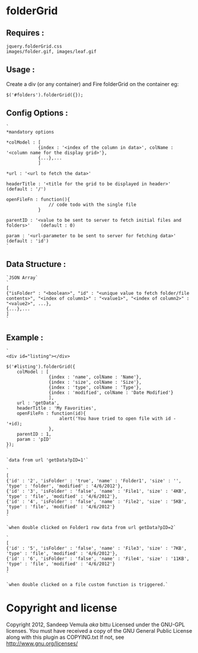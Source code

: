 # folderGrid


## Requires : 
	
	jquery.folderGrid.css
	images/folder.gif, images/leaf.gif
	
	
## Usage : 

Create a div (or any container) and Fire folderGrid on the container
eg: <div id="folders"></div>

	$('#folders').folderGrid({});


## Config Options : 
	`
	*mandatory options
	
	*colModel : [
				{index : '<index of the column in data>', colName : '<column name for the display grid>'},
				{...},...
				]
	
	*url : '<url to fetch the data>'
	
	headerTitle : '<title for the grid to be displayed in header>'	(default : '/')
	
	openFileFn : function(){
					// code todo with the single file
				}
	
	parentID : '<value to be sent to server to fetch initial files and folders>'	(default : 0)
	
	param : '<url-parameter to be sent to server for fetching data>'	(default : 'id')
	`
	
## Data Structure :

	`JSON Array`
	`
	[
	{"isFolder" : "<boolean>", "id" : "<unique value to fetch folder/file contents>", "<index of column1>" : "<value1>", "<index of column2>" : "<value2>", ...},
	{...},...
	]
	`
	
## Example : 

	`
	<div id="listing"></div>
	
	$('#listing').folderGrid({
		colModel : [
					{index : 'name', colName : 'Name'},
					{index : 'size', colName : 'Size'},
					{index : 'type', colName : 'Type'},
					{index : 'modified', colName : 'Date Modified'}
					],
		url : 'getData',
		headerTitle : 'My Favorities',
		openFileFn : function(id){
						alert('You have tried to open file with id - '+id);
					},
		parentID : 1,
		param : 'pID'
	});
	`
	
	`data from url 'getData?pID=1'`
	
	`
	[
	{'id' : '2', 'isFolder' : 'true', 'name' : 'Folder1', 'size' : '', 'type' : 'folder', 'modified' : '4/6/2012'},
	{'id' : '3', 'isFolder' : 'false', 'name' : 'File1', 'size' : '4KB', 'type' : 'file', 'modified' : '4/6/2012'},
	{'id' : '4', 'isFolder' : 'false', 'name' : 'File2', 'size' : '5KB', 'type' : 'file', 'modified' : '4/6/2012'}
	]
	`
	
	`when double clicked on Folder1 row data from url getData?pID=2`
	
	`
	[
	{'id' : '5', 'isFolder' : 'false', 'name' : 'File3', 'size' : '7KB', 'type' : 'file', 'modified' : '4/6/2012'},
	{'id' : '6', 'isFolder' : 'false', 'name' : 'File4', 'size' : '11KB', 'type' : 'file', 'modified' : '4/6/2012'}
	]
	`
	
	`when double clicked on a file custom function is triggered.`
	
# Copyright and license

Copyright 2012, Sandeep Vemula _aka_ bittu
Licensed under the GNU-GPL licenses.
You must have received a copy of the GNU General Public License
along with this plugin as COPYING.txt
If not, see http://www.gnu.org/licenses/
